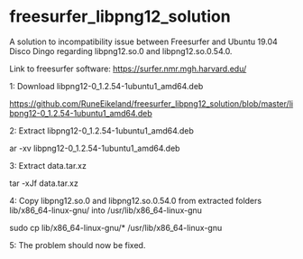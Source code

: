 # freesurfer_libpng12_solution

A solution to incompatibility issue between Freesurfer and Ubuntu 19.04 Disco Dingo regarding libpng12.so.0 and libpng12.so.0.54.0.

Link to freesurfer software: https://surfer.nmr.mgh.harvard.edu/



1: Download libpng12-0_1.2.54-1ubuntu1_amd64.deb 
   
   https://github.com/RuneEikeland/freesurfer_libpng12_solution/blob/master/libpng12-0_1.2.54-1ubuntu1_amd64.deb
   


2: Extract libpng12-0_1.2.54-1ubuntu1_amd64.deb

   ar -xv libpng12-0_1.2.54-1ubuntu1_amd64.deb


3: Extract data.tar.xz
  
   tar -xJf data.tar.xz


4: Copy libpng12.so.0 and libpng12.so.0.54.0 from extracted folders lib/x86_64-linux-gnu/ into /usr/lib/x86_64-linux-gnu

   sudo cp lib/x86_64-linux-gnu/* /usr/lib/x86_64-linux-gnu
 
 
5: The problem should now be fixed.
